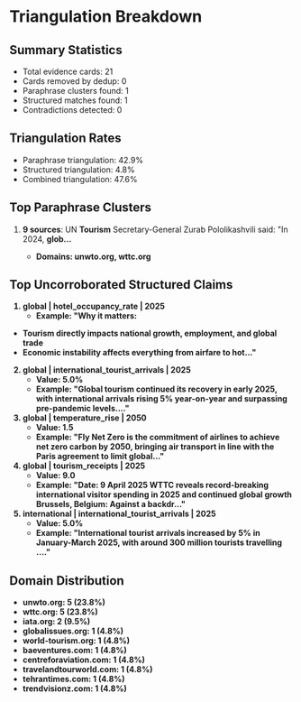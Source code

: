 # Triangulation Breakdown

## Summary Statistics
- Total evidence cards: 21
- Cards removed by dedup: 0
- Paraphrase clusters found: 1
- Structured matches found: 1
- Contradictions detected: 0

## Triangulation Rates
- Paraphrase triangulation: 42.9%
- Structured triangulation: 4.8%
- Combined triangulation: 47.6%

## Top Paraphrase Clusters
1. **9 sources**: UN <strong>Tourism</strong> Secretary-General Zurab Pololikashvili said: &quot;In 2024, <strong>glob...
   - Domains: unwto.org, wttc.org

## Top Uncorroborated Structured Claims
1. **global | hotel_occupancy_rate | 2025**
   - Example: "Why it matters:
- Tourism directly impacts national growth, employment, and global trade
- Economic instability affects everything from airfare to hot..."
2. **global | international_tourist_arrivals | 2025**
   - Value: 5.0%
   - Example: "Global tourism continued its recovery in early 2025, with international arrivals rising 5% year-on-year and surpassing pre-pandemic levels...."
3. **global | temperature_rise | 2050**
   - Value: 1.5
   - Example: "Fly Net Zero is the commitment of airlines to achieve net zero carbon by 2050, bringing air transport in line with the Paris agreement to limit global..."
4. **global | tourism_receipts | 2025**
   - Value: 9.0
   - Example: "Date: 9 April 2025
WTTC reveals record-breaking international visitor spending in 2025 and continued global growth
Brussels, Belgium: Against a backdr..."
5. **international | international_tourist_arrivals | 2025**
   - Value: 5.0%
   - Example: "International tourist arrivals increased by 5% in January-March <strong>2025</strong>, with around 300 million tourists travelling ...."

## Domain Distribution
- unwto.org: 5 (23.8%)
- wttc.org: 5 (23.8%)
- iata.org: 2 (9.5%)
- globalissues.org: 1 (4.8%)
- world-tourism.org: 1 (4.8%)
- baeventures.com: 1 (4.8%)
- centreforaviation.com: 1 (4.8%)
- travelandtourworld.com: 1 (4.8%)
- tehrantimes.com: 1 (4.8%)
- trendvisionz.com: 1 (4.8%)